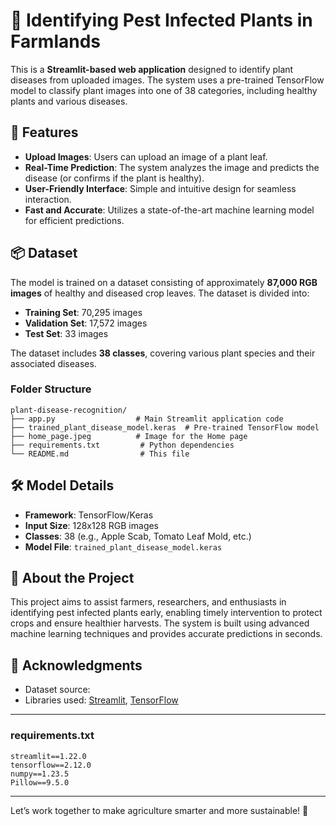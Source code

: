 # 🌿 Identifying Pest Infected Plants in Farmlands

This is a **Streamlit-based web application** designed to identify plant diseases from uploaded images. The system uses a pre-trained TensorFlow model to classify plant images into one of 38 categories, including healthy plants and various diseases.

## 🚀 Features
- **Upload Images**: Users can upload an image of a plant leaf.
- **Real-Time Prediction**: The system analyzes the image and predicts the disease (or confirms if the plant is healthy).
- **User-Friendly Interface**: Simple and intuitive design for seamless interaction.
- **Fast and Accurate**: Utilizes a state-of-the-art machine learning model for efficient predictions.

## 📦 Dataset
The model is trained on a dataset consisting of approximately **87,000 RGB images** of healthy and diseased crop leaves. The dataset is divided into:
- **Training Set**: 70,295 images
- **Validation Set**: 17,572 images
- **Test Set**: 33 images

The dataset includes **38 classes**, covering various plant species and their associated diseases.

### Folder Structure
```
plant-disease-recognition/
├── app.py                  # Main Streamlit application code
├── trained_plant_disease_model.keras  # Pre-trained TensorFlow model
├── home_page.jpeg          # Image for the Home page
├── requirements.txt         # Python dependencies
└── README.md                # This file
```

## 🛠️ Model Details
- **Framework**: TensorFlow/Keras
- **Input Size**: 128x128 RGB images
- **Classes**: 38 (e.g., Apple Scab, Tomato Leaf Mold, etc.)
- **Model File**: `trained_plant_disease_model.keras`

## 📝 About the Project
This project aims to assist farmers, researchers, and enthusiasts in identifying pest infected plants early, enabling timely intervention to protect crops and ensure healthier harvests. The system is built using advanced machine learning techniques and provides accurate predictions in seconds.

## 🙏 Acknowledgments
- Dataset source: 
- Libraries used: [Streamlit](https://streamlit.io/), [TensorFlow](https://www.tensorflow.org/)

---

### **requirements.txt**
```plaintext
streamlit==1.22.0
tensorflow==2.12.0
numpy==1.23.5
Pillow==9.5.0
```

---

Let’s work together to make agriculture smarter and more sustainable! 🌱
